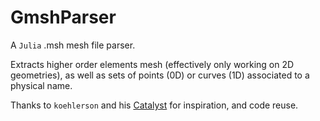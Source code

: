 # GmshParser

A `Julia` .msh mesh file parser.

Extracts higher order elements mesh (effectively only working on 2D geometries), as well as sets of points (0D) or curves (1D) associated to a physical name.

Thanks to `koehlerson` and his [Catalyst](https://github.com/koehlerson/Catalyst) for inspiration, and code reuse.

